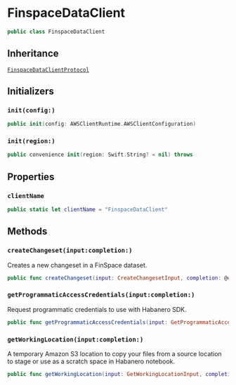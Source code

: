 # FinspaceDataClient

``` swift
public class FinspaceDataClient 
```

## Inheritance

[`FinspaceDataClientProtocol`](/aws-sdk-swift/reference/0.x/AWSFinspacedata/FinspaceDataClientProtocol)

## Initializers

### `init(config:)`

``` swift
public init(config: AWSClientRuntime.AWSClientConfiguration) 
```

### `init(region:)`

``` swift
public convenience init(region: Swift.String? = nil) throws 
```

## Properties

### `clientName`

``` swift
public static let clientName = "FinspaceDataClient"
```

## Methods

### `createChangeset(input:completion:)`

Creates a new changeset in a FinSpace dataset.

``` swift
public func createChangeset(input: CreateChangesetInput, completion: @escaping (ClientRuntime.SdkResult<CreateChangesetOutputResponse, CreateChangesetOutputError>) -> Void)
```

### `getProgrammaticAccessCredentials(input:completion:)`

Request programmatic credentials to use with Habanero SDK.

``` swift
public func getProgrammaticAccessCredentials(input: GetProgrammaticAccessCredentialsInput, completion: @escaping (ClientRuntime.SdkResult<GetProgrammaticAccessCredentialsOutputResponse, GetProgrammaticAccessCredentialsOutputError>) -> Void)
```

### `getWorkingLocation(input:completion:)`

A temporary Amazon S3 location to copy your files from a source location to stage or use as a scratch space in Habanero notebook.

``` swift
public func getWorkingLocation(input: GetWorkingLocationInput, completion: @escaping (ClientRuntime.SdkResult<GetWorkingLocationOutputResponse, GetWorkingLocationOutputError>) -> Void)
```
